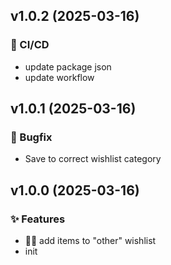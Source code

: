 ## v1.0.2 (2025-03-16)

### 👷 CI/CD

- update package json
- update workflow


## v1.0.1 (2025-03-16)

### 🐛 Bugfix
- Save to correct wishlist category


## v1.0.0 (2025-03-16)

### ✨ Features

- ⛓️‍💥 add items to "other" wishlist
- init

